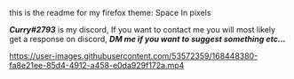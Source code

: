 this is the readme for my firefox theme: Space In pixels

***Curry#2793*** is my discord, If you want to contact me you will most likely get a response on discord, ***DM me if you want to suggest something etc...***

https://user-images.githubusercontent.com/53572359/168448380-fa8e21ee-85d4-4912-a458-e0da929f172a.mp4